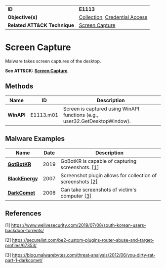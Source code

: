 |||
|---|---|
|**ID**|**E1113**|
|**Objective(s)**|[Collection](../collection), [Credential Access](../credential-access)|
|**Related ATT&CK Technique**|[Screen Capture](https://attack.mitre.org/techniques/T1113/)|


Screen Capture
=============
Malware takes screen captures of the desktop.

**See ATT&CK:** [**Screen Capture**](https://attack.mitre.org/techniques/T1113/).

Methods
-------
|Name|ID|Description|
|---|---|---|
|**WinAPI**|E1113.m01|Screen is captured using WinAPI functions (e.g., user32.GetDesktopWindow).|


Malware Examples
----------------
|Name|Date|Description|
|---|---|---|
|[**GotBotKR**](../collection/screen-capture.md)|2019| GoBotKR is capable of capturing screenshots. [[1]](#1)|
|[**BlackEnergy**](../collection/screen-capture.md)|2007|Screenshot plugin allows for collection of screenshots  [[2]](#2)|
|[**DarkComet**](../collection/screen-capture.md)|2008|Can take screenshots of victim's computer [[3]](#3)|

References
----------
<a name="1">[1]</a> https://www.welivesecurity.com/2019/07/08/south-korean-users-backdoor-torrents/

<a name="2">[2]</a> https://securelist.com/be2-custom-plugins-router-abuse-and-target-profiles/67353/

<a name="3">[3]</a> https://blog.malwarebytes.com/threat-analysis/2012/06/you-dirty-rat-part-1-darkcomet/

